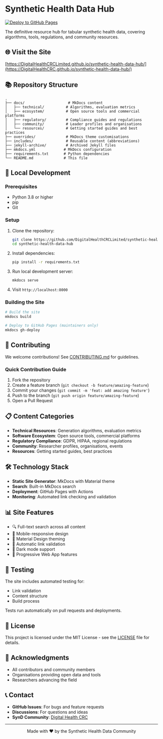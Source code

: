 # Synthetic Health Data Hub

[![Deploy to GitHub Pages](https://github.com/DigitalHealthCRC/synthetic-health-data-hub/actions/workflows/deploy.yml/badge.svg)](https://github.com/DigitalHealthCRC/synthetic-health-data-hub/actions/workflows/deploy.yml)

The definitive resource hub for tabular synthetic health data, covering algorithms, tools, regulations, and community resources.

## 🌐 Visit the Site

[https://DigitalHealthCRCLimited.github.io/synthetic-health-data-hub/](https://DigitalHealthCRC.github.io/synthetic-health-data-hub/)

## 📚 Repository Structure

```
.
├── docs/                    # MkDocs content
│   ├── technical/          # Algorithms, evaluation metrics
│   ├── ecosystem/          # Open source tools and commercial platforms
│   ├── regulatory/         # Compliance guides and regulations
│   ├── community/          # Leader profiles and organisations
│   └── resources/          # Getting started guides and best practices
├── overrides/              # MkDocs theme customisations
├── includes/               # Reusable content (abbreviations)
├── jekyll-archive/         # Archived Jekyll files
├── mkdocs.yml             # MkDocs configuration
├── requirements.txt       # Python dependencies
└── README.md              # This file
```

## 🚀 Local Development

### Prerequisites
- Python 3.8 or higher
- pip
- Git

### Setup

1. Clone the repository:
   ```bash
   git clone https://github.com/DigitalHealthCRCLimited/synthetic-health-data-hub.git
   cd synthetic-health-data-hub
   ```

2. Install dependencies:
   ```bash
   pip install -r requirements.txt
   ```

3. Run local development server:
   ```bash
   mkdocs serve
   ```

4. Visit `http://localhost:8000`

### Building the Site

```bash
# Build the site
mkdocs build

# Deploy to GitHub Pages (maintainers only)
mkdocs gh-deploy
```

## 🤝 Contributing

We welcome contributions! See [CONTRIBUTING.md](CONTRIBUTING.md) for guidelines.

### Quick Contribution Guide

1. Fork the repository
2. Create a feature branch (`git checkout -b feature/amazing-feature`)
3. Commit your changes (`git commit -m 'feat: add amazing feature'`)
4. Push to the branch (`git push origin feature/amazing-feature`)
5. Open a Pull Request

## 📋 Content Categories

- **Technical Resources**: Generation algorithms, evaluation metrics
- **Software Ecosystem**: Open source tools, commercial platforms
- **Regulatory Compliance**: GDPR, HIPAA, regional regulations
- **Community**: Researcher profiles, organisations, events
- **Resources**: Getting started guides, best practices

## 🛠️ Technology Stack

- **Static Site Generator**: MkDocs with Material theme
- **Search**: Built-in MkDocs search
- **Deployment**: GitHub Pages with Actions
- **Monitoring**: Automated link checking and validation

## 📊 Site Features

- 🔍 Full-text search across all content
- 📱 Mobile-responsive design
- 🎨 Material Design theming
- 🔗 Automatic link validation
- 🌙 Dark mode support
- 📱 Progressive Web App features

## 🧪 Testing

The site includes automated testing for:
- Link validation
- Content structure
- Build process

Tests run automatically on pull requests and deployments.

## 📄 License

This project is licensed under the MIT License - see the [LICENSE](LICENSE) file for details.

## 🙏 Acknowledgments

- All contributors and community members
- Organisations providing open data and tools  
- Researchers advancing the field

## 📞 Contact

- **GitHub Issues**: For bugs and feature requests
- **Discussions**: For questions and ideas
- **SynD Community**: [Digital Health CRC](https://digitalhealthcrc.com/synthetic-data-community-of-practice-synd/)

---

<p align="center">
  Made with ❤️ by the Synthetic Health Data Community
</p>
